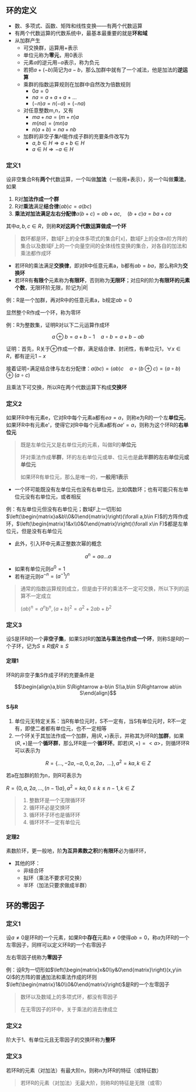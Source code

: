 ## 环的定义

- 数、多项式、函数、矩阵和线性变换——有两个代数运算
- 有两个代数运算的代数系统中，最基本最重要的就是**环和域**
- 从加群产生
    - 可交换群，运算用$+$表示
    - 单位元称为**零元**，用$0$表示
    - 元素$a$的逆元用$-a$表示，称为负元
    - 若把$a+(-b)$简记为$a-b$，那么加群中就有了一个减法，他是加法的**逆运算**
    - 乘群的指数运算规则在加群中自然改为倍数规则
        - $0a=0$
        - $na=a+a+a+\dots$
        - $(-n)a=n(-a)=(-na)$
    - 对任意整数m,n，又有
        - $ma+na=(m+n)a$
        - $m(na)=(mn)a$
        - $n(a+b)=na+nb$
    - 加群的非空子集$H$能作成子群的充要条件改写为
        - $a,b\in H\Rightarrow a+b\in H$
        - $a\in H\Rightarrow -a\in H$

### 定义1

设非空集合R有**两个**代数运算，一个叫做**加法**（一般用+表示），另一个叫做**乘法**，如果

1. R对**加法作成一个群**
2. R对**乘法**满足**结合律**$(ab)c=a(bc)$
3. **乘法对加法满足左右分配律**$a(b+c)=ab+ac,\quad (b+c)a=ba+ca$

其中$a,b,c\in R$，则称**R对这两个代数运算做成一个环**

> 数环都是环，数域F上的全体多项式的集合F[x]，数域F上的全体n阶方阵的集合以及数域F上的一个向量空间的全体线性变换的集合，对各自的加法和乘法都作成环

- 若环R的乘法满足**交换律**，即对R中任意元素a，b都有$ab=ba$，那么称R为**交换环**
- 若环R有**有限个**元素称为**有限环**，否则称为**无限环**；对应R的阶为**有限环的元素个数**，无限环阶无限，阶记为$|R|$

例：R是一个加群，再对R中的任意元素a，b规定$ab=0$

显然整个R作成一个环，称为零环

例：R为整数集，证明R对以下二元运算作成环

$$a\oplus b=a+b-1\quad a\circ b=a+b-ab$$

证明：首先，R关于$\oplus$作成一个群，满足结合律、封闭性，有单位元1，$\forall x \in R$，都有逆元$1-x$

接着证明$\circ$满足结合律与左右分配律：$a(bc)=(ab)c\quad a\circ(b\oplus c)=(a\circ b)\oplus(a\circ c)$

且乘法下可交换，所以R在两个代数运算下构成**交换环**

### 定义2

如果环R中有元素e，它对R中每个元素a都有$ea=a$，则称e为R的一个左**单位元**，如果环R中有元素e'，使得它对R中每个元素a都有$ae'=a$，则称为这个环R的**右单位元**

> 既是左单位元又是右单位元的元素，叫做R的**单位元**
>
> 环对乘法作成**半群**，环的左右单位元或单、位元也是**此半群的左右单位元或单位元**
>
> 如果环R有单位元，那么是唯一的，**一般用1表示**

- 一个环可能既没有左单位元也没有右单位元，比如偶数环；也有可能只有左单位元没有右单位元，或者相反

例：有左单位元但没有右单位元；数域F上一切形如$\left(\begin{matrix}a&b\\0&0\end{matrix}\right)(\forall a,b\in F)$的方阵作成环，$\left(\begin{matrix}1&x\\0&0\end{matrix}\right)(\forall x\in F)$都是左单位元，但是没有右单位元


- 此外，引入环中元素正整数次幂的概念

$$a^n=aa\dots a$$

- 如果有单位元则$a^0=1$
- 若有逆元则$a^{-n}=(a^{-1})^n$

> 通常的指数运算规则成立，但是由于环的乘法不一定可交换，所以下列的运算不一定成立
>
> $(ab)^n=a^nb^n,(a+b)^2=a^2+2ab+b^2$

### 定义3

设S是环R的一个**非空子集**，如果S对R的**加法与乘法也作成一个环**，则称S是R的一个子环，记为$S≤R$或$R≥S$

#### 定理1

环R的非空子集S作成子环的充要条件是

$$\begin{align}a,b\in S\Rightarrow a-b\in S\\a,b\in S\Rightarrow ab\in S\end{align}$$



#### S与R

1. 单位元无特定关系：当R有单位元时，S不一定有，当S有单位元时，R不一定有，即使二者都有单位元，也不一定相等
2. 一个环关于其加法作成一个加群，用$(R,+)$表示，并称其为环R的**加群**，如果$(R,+)$是一个**循环群**，那么环R是一个**循环环**。即若$(R,+)=<a>$，则循环环R可以表示为

$$R=\{\dots,-2a,-a,0,a,2a，\dots\},a^2=ka,k\in Z$$

若a在加群的阶为n，则R可表示为

$R=\{0,a,2a,\dots, (n-1)a\},a^2=ka,0≤k≤n-1,k\in Z$

> 1. 整数环是一个无限循环环<br>
> 2. 循环环必是交换环<br>
> 3. 循环环子环也是循环环<br>
> 4. 循环环不一定有单位元

#### 定理2

素数阶环，更一般地，阶**为互异素数之积**的**有限环**必为循环环，

- 其他的环：
    - 非结合环
    - 拟环（乘法不要求可交换）
    - 半环（加法只要求做成半群）

## 环的零因子

### 定义1

设$a\neq 0$是环R的一个元素，如果R中**存在**元素$b\neq 0$使得$ab=0$，称$a$为环R的一个左零因子，同样可以定义环R的一个右零因子

左右零因子统称为**零因子**

例：设R为一切形如$\left(\begin{matrix}x&0\\y&0\end{matrix}\right)(x,y\in Q)$的方阵的普通加法和乘法作成的环则$\left(\begin{matrix}1&0\\0&0\end{matrix}\right)$是R的一个左零因子

> 数环以及数域上的多项式环，都没有零因子
>
> 在无零因子的环中，关于乘法的消去律成立

### 定义2

阶大于1、有单位元且无零因子的交换环称为**整环**

### 定义3

若环R的元素（对加法）有最大阶n，则称n为环R的特征（或特征数）

> 若环R的元素（对加法）无最大阶，则称R的特征是无限（或零）
